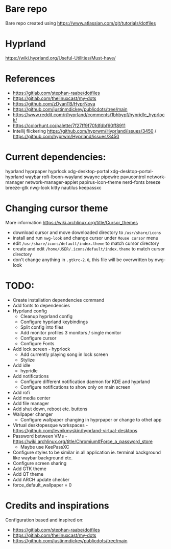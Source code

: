 # Bare repo
Bare repo created using https://www.atlassian.com/git/tutorials/dotfiles

# Hyprland
https://wiki.hyprland.org/Useful-Utilities/Must-have/

# References
* https://gitlab.com/stephan-raabe/dotfiles
* https://gitlab.com/thelinuxcast/my-dots
* https://github.com/zDyanTB/HyprNova
* https://github.com/justinmdickey/publicdots/tree/main
* https://www.reddit.com/r/hyprland/comments/1bhbypf/hypridle_hyprlock/
* https://colorhunt.co/palette/7f27ff9f70fdfdbf60ff8911
* Intellij flickering https://github.com/hyprwm/Hyprland/issues/3450 / https://github.com/hyprwm/Hyprland/issues/3450

# Current dependencies:
hyprland hyprpaper hyprlock xdg-desktop-portal xdg-desktop-portal-hyprland waybar rofi-lbonn-wayland swaync pipewire pavucontrol
network-manager network-manager-applet
papirus-icon-theme nerd-fonts breeze breeze-gtk nwg-look
kitty nautilus keepassxc

# Changing cursor theme
More information https://wiki.archlinux.org/title/Cursor_themes

* download cursor and move downloaded directory to `/usr/share/icons`
* install and run `nwg-look` and change cursor under `Mouse cursor` menu
* edit `/usr/share/icons/default/index.theme` to match cursor directory
* create and edit `/home/USER/.icons/default/index.theme` to match cursor directory
* don't change anything in `.gtkrc-2.0`, this file will be overwritten by nwg-look

# TODO:
* Create installation dependencies command
* Add fonts to dependencies
* Hyprland config
    * Cleanup hyprland config
    * Configure hyprland keybindings
    * Split config into files
    * Add monitor profiles 3 monitors / single monitor
    * Configure cursor
    * Configure Fonts
* Add lock screen - hyprlock
    * Add currently playing song in lock screen
    * Stylize
* Add idle
    * hypridle
* Add notifications
    * Configure different notification daemon for KDE and hyprland
    * Configure notifications to show only on main screen
* Add rofi
* Add media center
* Add file manager
* Add shut down, reboot etc. buttons
* Wallpaper changer
    * Configure wallpaper changing in hyprpaper or change to othet app
* Virtual desktopesque workspaces - https://github.com/levnikmyskin/hyprland-virtual-desktops
* Password between VMs - https://wiki.archlinux.org/title/Chromium#Force_a_password_store
    * Maybe use KeePassXC
* Configure styles to be similar in all application ie. terminal background like waybar background etc.
* Configure screen sharing
* Add GTK theme
* Add QT theme
* Add ARCH update checker
* force_default_wallpaper = 0

# Credits and inspirations
Configuration based and inspired on:
* https://gitlab.com/stephan-raabe/dotfiles
* https://gitlab.com/thelinuxcast/my-dots
* https://github.com/justinmdickey/publicdots/tree/main